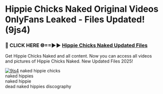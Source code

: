 # Hippie Chicks Naked Original Videos 0nlyFans Leaked - Files Updated! (9js4)

<h3>🔴 CLICK HERE 🌐==►► <a href="https://tinyurl.com/yckcrads" rel="nofollow">Hippie Chicks Naked Updated Files</a></h3>

Get Hippie Chicks Naked and all content. Now you can access all videos and pictures of Hippie Chicks Naked. New Updated Files 2025!

[![9js4](https://i.imgur.com/hpKpOFt.gif)](https://tinyurl.com/yckcrads)
naked hippie chicks<br>
naked hippies<br>
naked hippie<br>
dead naked hippies discography